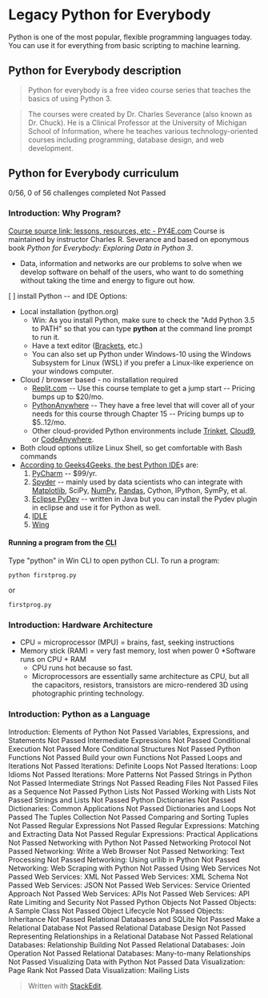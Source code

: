 # Legacy Python for Everybody
Python is one of the most popular, flexible programming languages today. You can use it for everything from basic scripting to machine learning.

## Python for Everybody description
>Python for everybody is a free video course series that teaches the basics of using Python 3.

>The courses were created by Dr. Charles Severance (also known as Dr. Chuck). He is a Clinical Professor at the University of Michigan School of Information, where he teaches various technology-oriented courses including programming, database design, and web development.


## Python for Everybody curriculum
0/56, 0 of 56 challenges completed
Not Passed
### Introduction: Why Program?
[Course source link: lessons, resources, etc - PY4E.com](https://www.py4e.com/)
Course is maintained by instructor Charles R. Severance and based on eponymous book *Python for Everybody: Exploring Data in Python 3*.

* Data, information and networks are our problems to solve when we develop software on behalf of the users, who want to do something without taking the time and energy to figure out how.

[  ] install Python -- and IDE Options:
* Local installation (python.org)
	* Win: As you install Python, make sure to check the "Add Python 3.5 to PATH" so that you can type **python** at the command line prompt to run it.
	* Have a text editor ([Brackets](https://brackets.io/), etc.)
	* You can also set up Python under Windows-10 using the Windows Subsystem for Linux (WSL) if you prefer a Linux-like experience on your windows computer.
* Cloud / browser based - no installation required
	-   [Replit.com](https://replit.com/@ChuckSeverance/PY4E?v=1#main.py) -- Use this course template to get a jump start -- Pricing bumps up to $20/mo.
	-   [PythonAnywhere](https://www.pythonanywhere.com/) -- They have a free level that will cover all of your needs for this course through Chapter 15 -- Pricing bumps up to $5..12/mo.
	- Other cloud-provided Python environments include [Trinket](http://trinket.io/), [Cloud9](http://c9.io/), or [CodeAnywhere](http://codeanywhere.com/).
* Both cloud options utilize Linux Shell, so get comfortable with Bash commands
* [According to Geeks4Geeks, the best Python IDE](https://www.geeksforgeeks.org/top-10-python-ide-and-code-editors-in-2020/)s are:
	1. [PyCharm](https://www.jetbrains.com/pycharm/) -- $99/yr.
	2. [Spyder](https://www.spyder-ide.org/) -- mainly used by data scientists who can integrate with [Matplotlib](https://www.geeksforgeeks.org/matplotlib-tutorial/), SciPy, [NumPy](https://www.geeksforgeeks.org/python-numpy/), [Pandas](https://www.geeksforgeeks.org/pandas-tutorial/), Cython, IPython, SymPy, et al.
	3. [Eclipse PyDev](https://marketplace.eclipse.org/content/pydev-python-ide-eclipse) -- written in Java but you can install the Pydev plugin in eclipse and use it for Python as well.
	4. [IDLE](https://docs.python.org/3/library/idle.html) 
	5. [Wing](https://wingware.com/)

#### Running a program from the <abbr title="command line interface">CLI</abbr>
Type "python" in Win CLI to open python CLI. To run a program:

	python firstprog.py

or

    firstprog.py

### Introduction: Hardware Architecture
* CPU = microprocessor (MPU) = brains, fast, seeking instructions
* Memory stick (RAM) = very fast memory, lost when power 0
	*Software runs on CPU + RAM
	* CPU runs hot because so fast.
	* Microprocessors are essentially same architecture as CPU, but all the capacitors, resistors, transistors are micro-rendered 3D using photographic printing technology.

### Introduction: Python as a Language

Introduction: Elements of Python
Not Passed
Variables, Expressions, and Statements
Not Passed
Intermediate Expressions
Not Passed
Conditional Execution
Not Passed
More Conditional Structures
Not Passed
Python Functions
Not Passed
Build your own Functions
Not Passed
Loops and Iterations
Not Passed
Iterations: Definite Loops
Not Passed
Iterations: Loop Idioms
Not Passed
Iterations: More Patterns
Not Passed
Strings in Python
Not Passed
Intermediate Strings
Not Passed
Reading Files
Not Passed
Files as a Sequence
Not Passed
Python Lists
Not Passed
Working with Lists
Not Passed
Strings and Lists
Not Passed
Python Dictionaries
Not Passed
Dictionaries: Common Applications
Not Passed
Dictionaries and Loops
Not Passed
The Tuples Collection
Not Passed
Comparing and Sorting Tuples
Not Passed
Regular Expressions
Not Passed
Regular Expressions: Matching and Extracting Data
Not Passed
Regular Expressions: Practical Applications
Not Passed
Networking with Python
Not Passed
Networking Protocol
Not Passed
Networking: Write a Web Browser
Not Passed
Networking: Text Processing
Not Passed
Networking: Using urllib in Python
Not Passed
Networking: Web Scraping with Python
Not Passed
Using Web Services
Not Passed
Web Services: XML
Not Passed
Web Services: XML Schema
Not Passed
Web Services: JSON
Not Passed
Web Services: Service Oriented Approach
Not Passed
Web Services: APIs
Not Passed
Web Services: API Rate Limiting and Security
Not Passed
Python Objects
Not Passed
Objects: A Sample Class
Not Passed
Object Lifecycle
Not Passed
Objects: Inheritance
Not Passed
Relational Databases and SQLite
Not Passed
Make a Relational Database
Not Passed
Relational Database Design
Not Passed
Representing Relationships in a Relational Database
Not Passed
Relational Databases: Relationship Building
Not Passed
Relational Databases: Join Operation
Not Passed
Relational Databases: Many-to-many Relationships
Not Passed
Visualizing Data with Python
Not Passed
Data Visualization: Page Rank
Not Passed
Data Visualization: Mailing Lists


> Written with [StackEdit](https://stackedit.io/).
